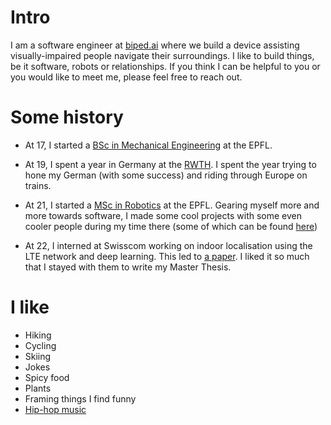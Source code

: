 
# Intro

I am a software engineer at [biped.ai](https://www.biped.ai) where we build a device assisting visually-impaired people navigate their surroundings. I like to build things, be it software, robots or relationships. If you think I can be helpful to you or you would like to meet me, please feel free to reach out.

# Some history

- At 17, I started a [BSc in Mechanical Engineering](https://www.epfl.ch/education/bachelor/programs/mechanical-engineering/) at the EPFL. 
  
- At 19, I spent a year in Germany at the [RWTH](https://www.rwth-aachen.de). I spent the year trying to hone my German (with some success) and riding through Europe on trains.

- At 21, I started a [MSc in Robotics](https://www.epfl.ch/education/master/programs/robotics/) at the EPFL. Gearing myself more and more towards software, I made some cool projects with some even cooler people during my time there (some of which can be found [here](/projects))

- At 22, I interned at Swisscom working on indoor localisation using the LTE network and deep learning. This led to [a paper](https://arxiv.org/abs/2104.07963). I liked it so much that I stayed with them to write my Master Thesis.

# I like

- Hiking
- Cycling
- Skiing
- Jokes
- Spicy food
- Plants
- Framing things I find funny
- [Hip-hop music](TODOSPOTIFYLINK)